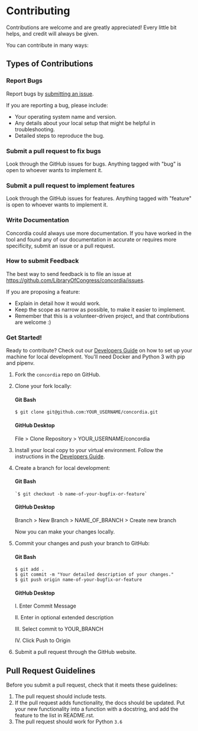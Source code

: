 # Contributing

Contributions are welcome and are greatly appreciated! Every little bit helps, and credit will always be given.

You can contribute in many ways:

## Types of Contributions

### Report Bugs

Report bugs by [submitting an issue](https://github.com/LibraryOfCongress/concordia/issues).

If you are reporting a bug, please include:

-   Your operating system name and version.
-   Any details about your local setup that might be helpful in troubleshooting.
-   Detailed steps to reproduce the bug.

### Submit a pull request to fix bugs

Look through the GitHub issues for bugs. Anything tagged with "bug" is open to whoever wants to implement it.

### Submit a pull request to implement features

Look through the GitHub issues for features. Anything tagged with "feature" is open to whoever wants to implement it.

### Write Documentation

Concordia could always use more documentation. If you have worked in the tool and found any of our documentation in accurate or requires more specificity, submit an issue or a pull request.

### How to submit Feedback

The best way to send feedback is to file an issue at https://github.com/LibraryOfCongress/concordia/issues.

If you are proposing a feature:

-   Explain in detail how it would work.
-   Keep the scope as narrow as possible, to make it easier to implement.
-   Remember that this is a volunteer-driven project, and that contributions
    are welcome :)

### Get Started!

Ready to contribute? Check out our [Developers Guide](https://github.com/LibraryOfCongress/docs/for-developers.md) on how to set up your machine for local development. You'll need Docker and Python 3 with pip and pipenv.

1. Fork the `concordia` repo on GitHub.
2. Clone your fork locally:

    #### Git Bash

    ```
    $ git clone git@github.com:YOUR_USERNAME/concordia.git
    ```

    #### GitHub Desktop

    File > Clone Repository > YOUR_USERNAME/concordia

3. Install your local copy to your virtual environment. Follow the instructions in the [Developers Guide](https://github.com/LibraryOfCongress/docs/for-developers.md).

4. Create a branch for local development:

    #### Git Bash

    ```
    `$ git checkout -b name-of-your-bugfix-or-feature`
    ```

    #### GitHub Desktop

    Branch > New Branch > NAME_OF_BRANCH > Create new branch

    Now you can make your changes locally.

5. Commit your changes and push your branch to GitHub:

    #### Git Bash

    ```
    $ git add .
    $ git commit -m "Your detailed description of your changes."
    $ git push origin name-of-your-bugfix-or-feature
    ```

    #### GitHub Desktop

    I. Enter Commit Message

    II. Enter in optional extended description

    III. Select commit to YOUR_BRANCH

    IV. Click Push to Origin

6. Submit a pull request through the GitHub website.

## Pull Request Guidelines

Before you submit a pull request, check that it meets these guidelines:

1. The pull request should include tests.
2. If the pull request adds functionality, the docs should be updated. Put
   your new functionality into a function with a docstring, and add the
   feature to the list in README.rst.
3. The pull request should work for Python `3.6`
